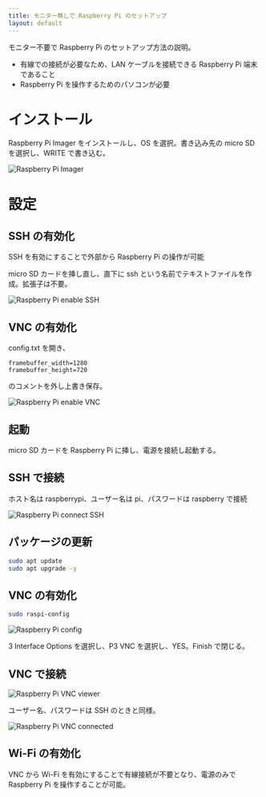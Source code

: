 ```yaml
---
title: モニター無しで Raspberry Pi のセットアップ
layout: default
---
```


モニター不要で Raspberry Pi のセットアップ方法の説明。

- 有線での接続が必要なため、LAN ケーブルを接続できる Raspberry Pi 端末であること
- Raspberry Pi を操作するためのパソコンが必要

# インストール
Raspberry Pi Imager をインストールし、OS を選択。書き込み先の micro SD を選択し、WRITE で書き込む。

![Raspberry Pi Imager](/assets/img/raspi/imager.png)

# 設定
## SSH の有効化
SSH を有効にすることで外部から
Raspberry Pi の操作が可能

micro SD カードを挿し直し、直下に ssh という名前でテキストファイルを作成。拡張子は不要。

![Raspberry Pi enable SSH](/assets/img/raspi/ssh.png)


## VNC の有効化
config.txt を開き、
```
framebuffer_width=1280
framebuffer_height=720
```
のコメントを外し上書き保存。

![Raspberry Pi enable VNC](/assets/img/raspi/config.png)

## 起動
micro SD カードを Raspberry Pi に挿し、電源を接続し起動する。

## SSH で接続
ホスト名は raspberrypi、ユーザー名は pi、パスワードは raspberry で接続

![Raspberry Pi connect SSH](/assets/img/raspi/ssh-c.png)

## パッケージの更新
```sh
sudo apt update
sudo apt upgrade -y
```

## VNC の有効化
```sh
sudo raspi-config
```

![Raspberry Pi config](/assets/img/raspi/raspi-config.png)

3 Interface Options を選択し、P3 VNC を選択し、YES。Finish で閉じる。

## VNC で接続
![Raspberry Pi VNC viewer](/assets/img/raspi/vncviewer.png)

ユーザー名、パスワードは SSH のときと同様。

![Raspberry Pi VNC connected](/assets/img/raspi/VNC-c.png)

## Wi-Fi の有効化
VNC から Wi-Fi を有効にすることで有線接続が不要となり、電源のみで Raspberry Pi を操作することが可能。